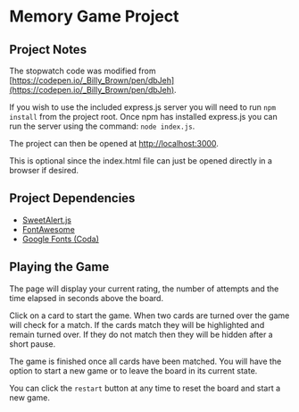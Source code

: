 # Memory Game Project

## Project Notes

The stopwatch code was modified from [https://codepen.io/_Billy_Brown/pen/dbJeh](https://codepen.io/_Billy_Brown/pen/dbJeh).

If you wish to use the included express.js server you will need to run `npm install` from the project root.
Once npm has installed express.js you can run the server using the command: `node index.js`.

The project can then be opened at [http://localhost:3000](http://localhost:3000).

This is optional since the index.html file can just be opened directly in a browser if desired.

## Project Dependencies

- [SweetAlert.js](https://sweetalert.js.org)
- [FontAwesome](https://fontawesome.com/)
- [Google Fonts (Coda)](https://fonts.google.com/specimen/Coda)

## Playing the Game

The page will display your current rating, the number of attempts and the time elapsed in seconds above the board.

Click on a card to start the game. When two cards are turned over the game will check for a match. If the cards match they will be highlighted and remain turned over. If they do not match then they will be hidden after a short pause.

The game is finished once all cards have been matched. You will have the option to start a new game or to leave the board in its current state.

You can click the `restart` button at any time to reset the board and start a new game.

